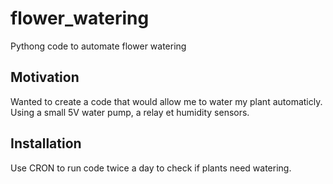 # flower_watering
Pythong code to automate flower watering

## Motivation

Wanted to create a code that would allow me to water my plant automaticly. Using a small 5V water pump, a relay et humidity sensors.

## Installation

Use CRON to run code twice a day to check if plants need watering.
